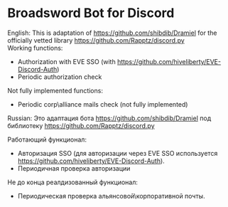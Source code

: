 # Broadsword Bot for Discord

English:
This is adaptation of https://github.com/shibdib/Dramiel for the officially vetted library https://github.com/Rapptz/discord.py <br/>
Working functions:<br/>
- Authorization with EVE SSO (with https://github.com/hiveliberty/EVE-Discord-Auth)
- Periodic authorization check

Not fully implemented functions:<br/>
- Periodic corp\alliance mails check (not fully implemented)<br/>

Russian:
Это адаптация бота https://github.com/shibdib/Dramiel под библиотеку https://github.com/Rapptz/discord.py <br/>

Работающий функционал:<br/>
- Авторизация SSO (для авторизации через EVE SSO используется https://github.com/hiveliberty/EVE-Discord-Auth).
- Периодичная проверка авторизации

Не до конца реалдизованный функционал:<br/>
- Периодическая проверка альянсовой\корпоративной почты.
